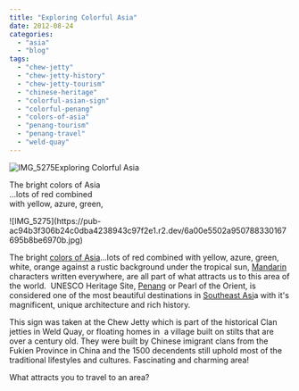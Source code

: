 ```yaml
---
title: "Exploring Colorful Asia"
date: 2012-08-24
categories: 
  - "asia"
  - "blog"
tags: 
  - "chew-jetty"
  - "chew-jetty-history"
  - "chew-jetty-tourism"
  - "chinese-heritage"
  - "colorful-asian-sign"
  - "colorful-penang"
  - "colors-of-asia"
  - "penang-tourism"
  - "penang-travel"
  - "weld-quay"
---
```


![IMG_5275](https://pub-ac94b3f306b24c0dba4238943c97f2e1.r2.dev/6a00e5502a950788330167695b8b4d970b.jpg)Exploring Colorful Asia

The bright colors of Asia  
...lots of red combined  
with yellow, azure, green,

<!--more--> ![IMG_5275](https://pub-ac94b3f306b24c0dba4238943c97f2e1.r2.dev/6a00e5502a950788330167695b8be6970b.jpg)  
  
The bright [colors of Asia](http://soultravelers3new.local/2011/02/20-stunning-photos-chinese-new-year-georgetown-penang.html "stunning color photos of Asia")...lots of red combined with yellow, azure, green, white, orange against a rustic background under the tropical sun, [Mandarin](http://soultravelers3new.local/2012/06/why-learn-mandarin-in-tropical-asia-penang.html "learning Mandarin in Asia") characters written everywhere, are all part of what attracts us to this area of the world.  UNESCO Heritage Site, [Penang](http://soultravelers3new.local/2012/03/finding-a-vacation-rental-apartment-in-penang-2.html "Our Penang home") or Pearl of the Orient, is considered one of the most beautiful destinations in [Southeast Asi](http://soultravelers3new.local/2012/05/living-in-asia.html "southeast Asia")a with it's magnificent, unique architecture and rich history.

  
This sign was taken at the Chew Jetty which is part of the historical Clan jetties in Weld Quay, or floating homes in  a village built on stilts that are  over a century old. They were built by Chinese imigrant clans from the Fukien Province in China and the 1500 decendents still uphold most of the traditional lifestyles and cultures. Fascinating and charming area!  
  
What attracts you to travel to an area?
